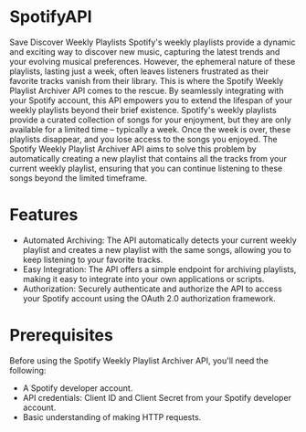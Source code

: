 # SpotifyAPI
Save Discover Weekly Playlists
Spotify's weekly playlists provide a dynamic and exciting way to discover new music, capturing the latest trends and your evolving musical preferences. However, the ephemeral nature of these playlists, lasting just a week, often leaves listeners frustrated as their favorite tracks vanish from their library. This is where the Spotify Weekly Playlist Archiver API comes to the rescue. By seamlessly integrating with your Spotify account, this API empowers you to extend the lifespan of your weekly playlists beyond their brief existence.
Spotify's weekly playlists provide a curated collection of songs for your enjoyment, but they are only available for a limited time – typically a week. Once the week is over, these playlists disappear, and you lose access to the songs you enjoyed. The Spotify Weekly Playlist Archiver API aims to solve this problem by automatically creating a new playlist that contains all the tracks from your current weekly playlist, ensuring that you can continue listening to these songs beyond the limited timeframe.


# Features
* Automated Archiving: The API automatically detects your current weekly playlist and creates a new playlist with the same songs, allowing you to keep listening to your favorite tracks.
* Easy Integration: The API offers a simple endpoint for archiving playlists, making it easy to integrate into your own applications or scripts.
* Authorization: Securely authenticate and authorize the API to access your Spotify account using the OAuth 2.0 authorization framework.

# Prerequisites

Before using the Spotify Weekly Playlist Archiver API, you'll need the following:

   * A Spotify developer account.
   * API credentials: Client ID and Client Secret from your Spotify developer account.
   * Basic understanding of making HTTP requests.

